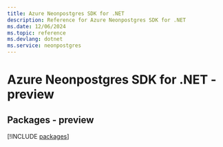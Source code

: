 ```yaml
---
title: Azure Neonpostgres SDK for .NET
description: Reference for Azure Neonpostgres SDK for .NET
ms.date: 12/06/2024
ms.topic: reference
ms.devlang: dotnet
ms.service: neonpostgres
---
```

# Azure Neonpostgres SDK for .NET - preview
## Packages - preview
[!INCLUDE [packages](neonpostgres-index.md)]